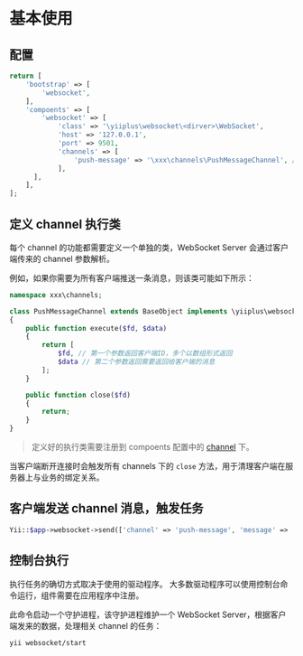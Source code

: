 # 基本使用

## 配置

```php
return [
    'bootstrap' => [
        'websocket',
    ],
    'compoents' => [
        'websocket' => [
            'class' => '\yiiplus\websocket\<dirver>\WebSocket',
            'host' => '127.0.0.1',
            'port' => 9501,
            'channels' => [
                'push-message' => '\xxx\channels\PushMessageChannel', // 配置 channel 对应的执行类
            ],
      ],
    ],
];
```

## 定义 channel 执行类

每个 channel 的功能都需要定义一个单独的类，WebSocket Server 会通过客户端传来的 channel 参数解析。

例如，如果你需要为所有客户端推送一条消息，则该类可能如下所示：

```php
namespace xxx\channels;

class PushMessageChannel extends BaseObject implements \yiiplus\websocket\ChannelInterface
{
    public function execute($fd, $data)
    {
        return [
            $fd, // 第一个参数返回客户端ID，多个以数组形式返回
            $data // 第二个参数返回需要返回给客户端的消息
        ];
    }

    public function close($fd)
    {
        return;
    }
}
```

> 定义好的执行类需要注册到 compoents 配置中的 [channel](#配置) 下。

当客户端断开连接时会触发所有 channels 下的 `close` 方法，用于清理客户端在服务器上与业务的绑定关系。

## 客户端发送 channel 消息，触发任务

```php
Yii::$app->websocket->send(['channel' => 'push-message', 'message' => '用户 xxx 送了一台飞机！']);
```

## 控制台执行

执行任务的确切方式取决于使用的驱动程序。 大多数驱动程序可以使用控制台命令运行，组件需要在应用程序中注册。

此命令启动一个守护进程，该守护进程维护一个 WebSocket Server，根据客户端发来的数据，处理相关 channel 的任务：

```bash
yii websocket/start
```
